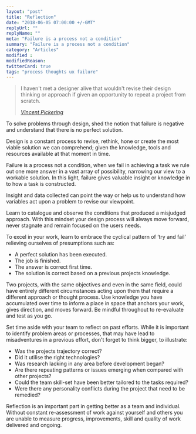 ```yaml
---
layout: "post"
title: "Reflection"
date: "2018-06-05 07:00:00 +/-GMT"
replyUrl: ""
replyName: ""
meta: "Failure is a process not a condition"
summary: "Failure is a process not a condition"
category: "Articles"
modified :
modifiedReason:
twitterCard: true
tags: "process thoughts ux failure"
---
```


<blockquote>
    <p>I haven't met a designer alive that wouldn't revise their design thinking or approach if given an opportunity to repeat a project from scratch.</p>
    <footer>
       <cite><a href="https://vincentp.me">Vincent Pickering</a></cite>
    </footer>
</blockquote>

To solve problems through design, shed the notion that failure is negative and understand that there is no perfect solution.

Design is a constant process to revise, rethink, hone or create the most viable solution we can comprehend; given the knowledge, tools and resources available at that moment in time.

Failure is a process not a condition, when we fail in achieving a task we rule out one more answer in a vast array of possibility, narrowing our view to a workable solution. In this light, failure gives valuable insight or knowledge in to how a task is constructed.

Insight and data collected can point the way or help us to understand how variables act upon a problem to revise our viewpoint.

Learn to catalogue and observe the conditions that produced a misjudged approach. With this mindset your design process will always move forward, never stagnate and remain focused on the users needs.

To excel in your work, learn to embrace the cyclical pattern of ‘try and fail’ relieving ourselves of presumptions such as:

- A perfect solution has been executed.
- The job is finished.
- The answer is correct first time.
- The solution is correct based on a previous projects knowledge.

Two projects, with the same objectives and even in the same field, could have entirely different circumstances acting upon them that require a different approach or thought process. Use knowledge you have accumulated over time to inform a place in space that anchors your work, gives direction, and moves forward. Be mindful throughout to re-evaluate and test as you go.

Set time aside with your team to reflect on past efforts. While it is important to identify problem areas or processes, that may have lead to misadventures in a previous effort, don't forget to think bigger, to illustrate:

- Was the projects trajectory correct?
- Did it utilise the right technologies?
- Was research lacking in any area before development began?
- Are there repeating patterns or issues emerging when compared with other projects?
- Could the team skill-set have been better tailored to the tasks required?
- Were there any personality conflicts during the project that need to be remedied?

Reflection is an important part in getting better as a team and individual. Without constant re-assessment of work against yourself and others you are unable to measure progress, improvements, skill and quality of work delivered and ongoing.
